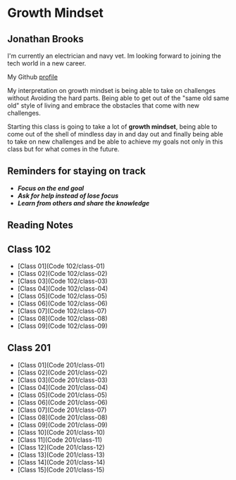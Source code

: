 # Growth Mindset

## Jonathan Brooks
I'm currently an electrician and navy vet. Im looking forward to joining the tech world in a new career.

My Github [profile](https://github.com/jonbrooks01)

My interpretation on growth mindset is being able to take on challenges without Avoiding the hard parts. Being able to get out of the "same old same old" style of living and embrace the obstacles that come with new challenges.

Starting this class is going to take a lot of **growth mindset**, being able to come out of the shell of mindless day in and day out and finally being able to take on new challenges and be able to achieve my goals not only in this class but for what comes in the future. 

## Reminders for staying on track
 - ***Focus on the end goal***
 - ***Ask for help instead of lose focus***
 - ***Learn from others and share the knowledge***

## Reading Notes

## Class 102

- [Class 01](Code 102/class-01)
- [Class 02](Code 102/class-02)
- [Class 03](Code 102/class-03)
- [Class 04](Code 102/class-04)
- [Class 05](Code 102/class-05)
- [Class 06](Code 102/class-06)
- [Class 07](Code 102/class-07)
- [Class 08](Code 102/class-08)
- [Class 09](Code 102/class-09)

## Class 201

- [Class 01](Code 201/class-01)
- [Class 02](Code 201/class-02)
- [Class 03](Code 201/class-03)
- [Class 04](Code 201/class-04)
- [Class 05](Code 201/class-05)
- [Class 06](Code 201/class-06)
- [Class 07](Code 201/class-07)
- [Class 08](Code 201/class-08)
- [Class 09](Code 201/class-09)
- [Class 10](Code 201/class-10)
- [Class 11](Code 201/class-11)
- [Class 12](Code 201/class-12)
- [Class 13](Code 201/class-13)
- [Class 14](Code 201/class-14)
- [Class 15](Code 201/class-15)

